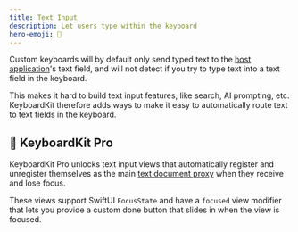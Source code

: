 ```yaml
---
title: Text Input
description: Let users type within the keyboard
hero-emoji: 📝
---
```


Custom keyboards will by default only send typed text to the [host application](/terminology)'s text field, and will not detect if you try to type text into a text field in the keyboard.

This makes it hard to build text input features, like search, AI prompting, etc. KeyboardKit therefore adds ways to make it easy to automatically route text to text fields in the keyboard.


## 👑 KeyboardKit Pro

KeyboardKit Pro unlocks text input views that automatically register and unregister themselves as the main [text document proxy](/terminology) when they receive and lose focus.

These views support SwiftUI `FocusState` and have a `focused` view modifier that lets you provide a custom done button that slides in when the view is focused.


[Pro]: /pro
